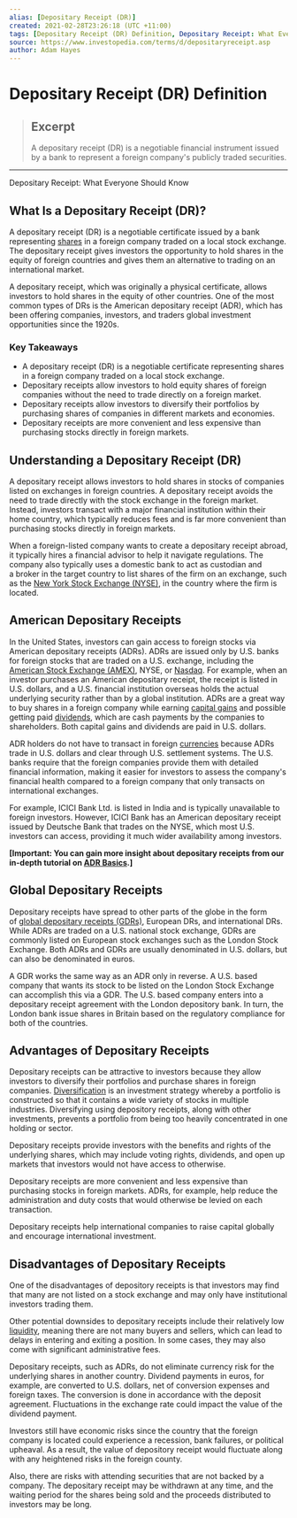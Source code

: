 ```yaml
---
alias: [Depositary Receipt (DR)]
created: 2021-02-28T23:26:18 (UTC +11:00)
tags: [Depositary Receipt (DR) Definition, Depositary Receipt: What Everyone Should Know]
source: https://www.investopedia.com/terms/d/depositaryreceipt.asp
author: Adam Hayes
---
```


# Depositary Receipt (DR) Definition

> ## Excerpt
> A depositary receipt (DR) is a negotiable financial instrument issued by a bank to represent a foreign company's publicly traded securities.

---

Depositary Receipt: What Everyone Should Know
## What Is a Depositary Receipt (DR)?

A depositary receipt (DR) is a negotiable certificate issued by a bank representing [shares](https://www.investopedia.com/terms/s/shares.asp) in a foreign company traded on a local stock exchange. The depositary receipt gives investors the opportunity to hold shares in the equity of foreign countries and gives them an alternative to trading on an international market.

A depositary receipt, which was originally a physical certificate, allows investors to hold shares in the equity of other countries. One of the most common types of DRs is the American depositary receipt (ADR), which has been offering companies, investors, and traders global investment opportunities since the 1920s.

### Key Takeaways

-   A depositary receipt (DR) is a negotiable certificate representing shares in a foreign company traded on a local stock exchange.
-   Depositary receipts allow investors to hold equity shares of foreign companies without the need to trade directly on a foreign market.
-   Depositary receipts allow investors to diversify their portfolios by purchasing shares of companies in different markets and economies.
-   Depositary receipts are more convenient and less expensive than purchasing stocks directly in foreign markets.

## Understanding a Depositary Receipt (DR)

A depositary receipt allows investors to hold shares in stocks of companies listed on exchanges in foreign countries. A depositary receipt avoids the need to trade directly with the stock exchange in the foreign market. Instead, investors transact with a major financial institution within their home country, which typically reduces fees and is far more convenient than purchasing stocks directly in foreign markets.

When a foreign-listed company wants to create a depositary receipt abroad, it typically hires a financial advisor to help it navigate regulations. The company also typically uses a domestic bank to act as custodian and a broker in the target country to list shares of the firm on an exchange, such as the [New York Stock Exchange (NYSE)](https://www.investopedia.com/terms/n/nyse.asp), in the country where the firm is located.

## American Depositary Receipts

In the United States, investors can gain access to foreign stocks via American depositary receipts (ADRs). ADRs are issued only by U.S. banks for foreign stocks that are traded on a U.S. exchange, including the [American Stock Exchange (AMEX)](https://www.investopedia.com/terms/a/amex.asp), NYSE, or [Nasdaq](https://www.investopedia.com/terms/n/nasdaq.asp). For example, when an investor purchases an American depositary receipt, the receipt is listed in U.S. dollars, and a U.S. financial institution overseas holds the actual underlying security rather than by a global institution. ADRs are a great way to buy shares in a foreign company while earning [capital gains](https://www.investopedia.com/terms/c/capitalgain.asp) and possible getting paid [dividends](https://www.investopedia.com/terms/d/dividend.asp), which are cash payments by the companies to shareholders. Both capital gains and dividends are paid in U.S. dollars.

ADR holders do not have to transact in foreign [currencies](https://www.investopedia.com/terms/c/currency.asp) because ADRs trade in U.S. dollars and clear through U.S. settlement systems. The U.S. banks require that the foreign companies provide them with detailed financial information, making it easier for investors to assess the company's financial health compared to a foreign company that only transacts on international exchanges.

For example, ICICI Bank Ltd. is listed in India and is typically unavailable to foreign investors. However, ICICI Bank has an American depositary receipt issued by Deutsche Bank that trades on the NYSE, which most U.S. investors can access, providing it much wider availability among investors.

**\[Important: You can gain more insight about depositary receipts from our in-depth tutorial on [ADR Basics](https://www.investopedia.com/terms/a/adr.asp).\]**

## Global Depositary Receipts

Depositary receipts have spread to other parts of the globe in the form of [global depositary receipts (GDRs)](https://www.investopedia.com/terms/g/gdr.asp), European DRs, and international DRs. While ADRs are traded on a U.S. national stock exchange, GDRs are commonly listed on European stock exchanges such as the London Stock Exchange. Both ADRs and GDRs are usually denominated in U.S. dollars, but can also be denominated in euros.

A GDR works the same way as an ADR only in reverse. A U.S. based company that wants its stock to be listed on the London Stock Exchange can accomplish this via a GDR. The U.S. based company enters into a depositary receipt agreement with the London depository bank. In turn, the London bank issue shares in Britain based on the regulatory compliance for both of the countries.

## Advantages of Depositary Receipts

Depositary receipts can be attractive to investors because they allow investors to diversify their portfolios and purchase shares in foreign companies. [Diversification](https://www.investopedia.com/terms/d/diversification.asp) is an investment strategy whereby a portfolio is constructed so that it contains a wide variety of stocks in multiple industries. Diversifying using depository receipts, along with other investments, prevents a portfolio from being too heavily concentrated in one holding or sector.

Depositary receipts provide investors with the benefits and rights of the underlying shares, which may include voting rights, dividends, and open up markets that investors would not have access to otherwise.

Depositary receipts are more convenient and less expensive than purchasing stocks in foreign markets. ADRs, for example, help reduce the administration and duty costs that would otherwise be levied on each transaction.

Depositary receipts help international companies to raise capital globally and encourage international investment.

## Disadvantages of Depositary Receipts

One of the disadvantages of depository receipts is that investors may find that many are not listed on a stock exchange and may only have institutional investors trading them.

Other potential downsides to depositary receipts include their relatively low [liquidity](https://www.investopedia.com/terms/l/liquidity.asp), meaning there are not many buyers and sellers, which can lead to delays in entering and exiting a position. In some cases, they may also come with significant administrative fees.

Depositary receipts, such as ADRs, do not eliminate currency risk for the underlying shares in another country. Dividend payments in euros, for example, are converted to U.S. dollars, net of conversion expenses and foreign taxes. The conversion is done in accordance with the deposit agreement. Fluctuations in the exchange rate could impact the value of the dividend payment.

Investors still have economic risks since the country that the foreign company is located could experience a recession, bank failures, or political upheaval. As a result, the value of depository receipt would fluctuate along with any heightened risks in the foreign county.

Also, there are risks with attending securities that are not backed by a company. The depositary receipt may be withdrawn at any time, and the waiting period for the shares being sold and the proceeds distributed to investors may be long.
